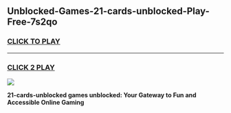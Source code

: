 
## Unblocked-Games-21-cards-unblocked-Play-Free-7s2qo
<h3>
<a href="https://premium76.site?title=21-cards-unblocked&ref=18A1">CLICK TO PLAY</a></h3>
<hr>

<h3>
<a href="https://premium76.site?title=21-cards-unblocked&ref=18A1">CLICK 2 PLAY</a>
  
</h3>

<a href="https://premium76.site?title=21-cards-unblocked&ref=18A1"><img src="https://clearcache.store/games.png"></a>


**21-cards-unblocked games unblocked: Your Gateway to Fun and Accessible Online Gaming**
